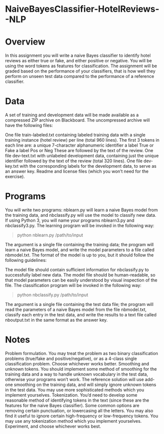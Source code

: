 # NaiveBayesClassifier-HotelReviews--NLP

# Overview
In this assignment you will write a naive Bayes classifier to identify hotel reviews as either true or fake, and either positive or negative. You will be using the word tokens as features for classification. The assignment will be graded based on the performance of your classifiers, that is how well they perform on unseen test data compared to the performance of a reference classifier.

# Data
A set of training and development data will be made available as a compressed ZIP archive on Blackboard. The uncompressed archive will have the following files:

One file train-labeled.txt containing labeled training data with a single training instance (hotel review) per line (total 960 lines). The first 3 tokens in each line are:
a unique 7-character alphanumeric identifier
a label True or Fake
a label Pos or Neg
These are followed by the text of the review.
One file dev-text.txt with unlabeled development data, containing just the unique identifier followed by the text of the review (total 320 lines).
One file dev-key.txt with the corresponding labels for the development data, to serve as an answer key.
Readme and license files (which you won’t need for the exercise).

# Programs
You will write two programs: nblearn.py will learn a naive Bayes model from the training data, and nbclassify.py will use the model to classify new data. If using Python 3, you will name your programs nblearn3.py and nbclassify3.py. The learning program will be invoked in the following way:

> python nblearn.py /path/to/input

The argument is a single file containing the training data; the program will learn a naive Bayes model, and write the model parameters to a file called nbmodel.txt. The format of the model is up to you, but it should follow the following guidelines:

The model file should contain sufficient information for nbclassify.py to successfully label new data.
The model file should be human-readable, so that model parameters can be easily understood by visual inspection of the file.
The classification program will be invoked in the following way:

> python nbclassify.py /path/to/input

The argument is a single file containing the test data file; the program will read the parameters of a naive Bayes model from the file nbmodel.txt, classify each entry in the test data, and write the results to a text file called nboutput.txt in the same format as the answer key.


# Notes
Problem formulation. You may treat the problem as two binary classification problems (true/fake and positive/negative), or as a 4-class single classification problem. Choose whichever works better.
Smoothing and unknown tokens. You should implement some method of smoothing for the training data and a way to handle unknown vocabulary in the test data, otherwise your programs won’t work. The reference solution will use add-one smoothing on the training data, and will simply ignore unknown tokens in the test data. You may use more sophisticated methods which you implement yourselves.
Tokenization. You’d need to develop some reasonable method of identifying tokens in the text (since these are the features for the naive Bayes classifier). Some common options are removing certain punctuation, or lowercasing all the letters. You may also find it useful to ignore certain high-frequency or low-frequency tokens. You may use any tokenization method which you implement yourselves. Experiment, and choose whichever works best.

